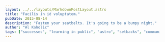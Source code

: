 ```yaml
---
layout: ../../layouts/MarkdownPostLayout.astro
title: "Facilis in id voluptatem."
pubDate: 2015-08-14
description: "Fasten your seatbelts. It's going to be a bumpy night."
author: "Al Kaholic"
tags: ["successes", "learning in public", "astro", "setbacks", "community"]
---
```




